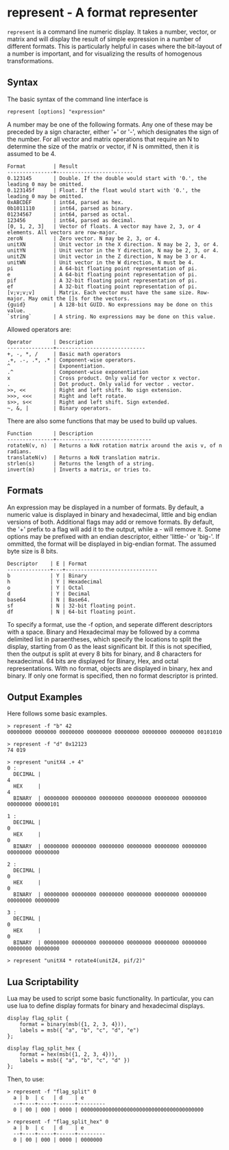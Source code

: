 represent - A format representer
=============================================
`represent` is a command line numeric display. It takes a number,
vector, or matrix and will display the result of simple expression in 
a number of different formats. This is particularly helpful in cases
where the bit-layout of a number is important, and for visualizing the 
results of homogenous transformations.

Syntax
--------------------------------------------
The basic syntax of the command line interface is

    represent [options] "expression"

A number may be one of the following formats. Any one of these may be 
preceded by a sign character, either '+' or '-', which designates the
sign of the number. For all vector and matrix operations that require an N 
to determine the size of the matrix or vector, if N is ommitted, then it is
assumed to be 4.

	Format         | Result 
	---------------+-------------------------
	0.123145       | Double. If the double would start with '0.', the leading 0 may be omitted.
	0.123145f      | Float. If the float would start with '0.', the leading 0 may be omitted.
	0xABCDEF       | int64, parsed as hex.
	0b1011110      | int64, parsed as binary.
	01234567       | int64, parsed as octal.
	123456         | int64, parsed as decimal.
	[0, 1, 2, 3]   | Vector of floats. A vector may have 2, 3, or 4 elements. All vectors are row-major.
	zeroN          | Zero vector. N may be 2, 3, or 4.
	unitXN         | Unit vector in the X direction. N may be 2, 3, or 4.
	unitYN         | Unit vector in the Y direction, N may be 2, 3, or 4.
	unitZN         | Unit vector in the Z direction, N may be 3 or 4.
	unitWN         | Unit vector in the W direction, N must be 4.
	pi             | A 64-bit floating point representation of pi.
	e              | A 64-bit floating point representation of pi.
	pif            | A 32-bit floating point representation of pi.
	ef             | A 32-bit floating point representation of pi.
	[v;v;v;v]      | Matrix. Each vector must have the same size. Row-major. May omit the []s for the vectors.
	{guid}         | A 128-bit GUID. No expressions may be done on this value.
	`string`       | A string. No expressions may be done on this value.

Allowed operators are:
	
	Operator       | Description
	---------------+-----------------------------
	+, -, *, /     | Basic math operators
	.+, .-, .*, .* | Component-wise operators.
	^              | Exponentiation.
	.^             | Component-wise exponentiation
	x              | Cross product. Only valid for vector x vector.
	.              | Dot product. Only valid for vector . vector.
	>>, <<         | Right and left shift. No sign extension.
	>>>, <<<       | Right and left rotate.
	s>>, s<<       | Right and left shift. Sign extended.
	~, &, |        | Binary operators.

There are also some functions that may be used to build up values.

	Function       | Description
	---------------+-------------------------------
	rotateN(v, n)  | Returns a NxN rotation matrix around the axis v, of n radians. 
	translateN(v)  | Returns a NxN translation matrix.
	strlen(s)      | Returns the length of a string.
	invert(m)      | Inverts a matrix, or tries to.

Formats
---------------------------------------------
An expression may be displayed in a number of formats. By default, a numeric value
is displayed in binary and hexadecimal, little and big endian versions of both. 
Additional flags may add or remove formats. By default, the '+' prefix to a 
flag will add it to the output, while a - will remove it. Some options may
be prefixed with an endian descriptor, either 'little-' or 'big-'. If ommitted, 
the format will be displayed in big-endian format. The assumed byte size is 8 bits.

	Descriptor    | E | Format
	--------------+---+------------------------------
	b             | Y | Binary
	h             | Y | Hexadecimal
	o             | Y | Octal
	d             | Y | Decimal
	base64        | N | Base64.
	sf            | N | 32-bit floating point.
	df            | N | 64-bit floating point.

To specify a format, use the -f option, and seperate different descriptors with a space.
Binary and Hexadecimal may be followed by a comma delimited list in paraentheses, which 
specify the locations to split the display, starting from 0 as the least significant bit.
If this is not specified, then the output is split at every 8 bits for binary, and 8 characters
for hexadecimal. 64 bits are displayed for Binary, Hex, and octal representations. With no format, 
objects are displayed in binary, hex and binary. If only one format is specified, then no format
descriptor is printed.

Output Examples
----------------------------------------------
Here follows some basic examples.

    > represent -f "b" 42
	00000000 0000000 00000000 00000000 00000000 00000000 00000000 00101010

	> represent -f "d" 0x12123
	74 019

	> represent "unitX4 .+ 4" 
	0 : 
	  DECIMAL |                                                                       4
	  HEX     |                                                                       4
      BINARY  | 00000000 00000000 00000000 00000000 00000000 00000000 00000000 00000101

	1 : 
	  DECIMAL |                                                                       0
	  HEX     |                                                                       0
	  BINARY  | 00000000 00000000 00000000 00000000 00000000 00000000 00000000 00000000

	2 : 
	  DECIMAL |                                                                       0
	  HEX     |                                                                       0
	  BINARY  | 00000000 00000000 00000000 00000000 00000000 00000000 00000000 00000000

	3 :
	  DECIMAL |                                                                       0
	  HEX     |                                                                       0
	  BINARY  | 00000000 00000000 00000000 00000000 00000000 00000000 00000000 00000000

	> represent "unitX4 * rotate4(unitZ4, pif/2)"

Lua Scriptability
-------------------------------------------------
Lua may be used to script some basic functionality. In particular, you can use lua to 
define display formats for binary and hexadecimal displays.

	display flag_split {
		format = binary(msb({1, 2, 3, 4})),
		labels = msb({ "a", "b", "c", "d", "e")
	};

	display flag_split_hex {
		format = hex(msb({1, 2, 3, 4})), 
		labels = msb({ "a", "b", "c", "d" })
	};

Then, to use: 
	
	> represent -f "flag_split" 0
	  a | b  | c   | d    | e
	  --+----+-----+------+---------
	  0 | 00 | 000 | 0000 | 0000000000000000000000000000000000000000

	> represent -f "flag_split_hex" 0
	  a | b  | c   | d    | e
	  --+----+-----+------+---------
	  0 | 00 | 000 | 0000 | 0000000

